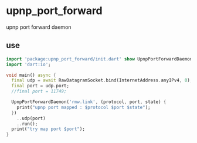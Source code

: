 <!-- 本文件由 ./readme.make.md 自动生成，请不要直接修改此文件 -->

# upnp_port_forward

upnp port forward daemon

## use

```dart
import 'package:upnp_port_forward/init.dart' show UpnpPortForwardDaemon;
import 'dart:io';

void main() async {
  final udp = await RawDatagramSocket.bind(InternetAddress.anyIPv4, 0);
  final port = udp.port;
  //final port = 11749;

  UpnpPortForwardDaemon('rmw.link', (protocol, port, state) {
    print("upnp port mapped : $protocol $port $state");
  })
    ..udp(port)
    ..run();
  print("try map port $port");
}

```
